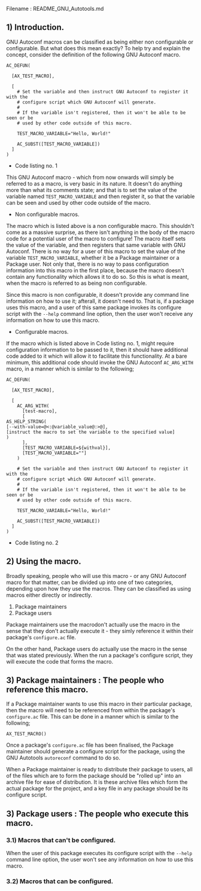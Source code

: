 Filename : README_GNU_Autotools.md


## 1) Introduction.

GNU Autoconf macros can be classified as being either non configurable or configurable. But what does this mean exactly? To help try and explain the concept, consider the definition of the following GNU Autoconf macro.

```
AC_DEFUN(

  [AX_TEST_MACRO],

  [
    # Set the variable and then instruct GNU Autoconf to register it with the
    # configure script which GNU Autoconf will generate.
    #
    # If the variable isn't registered, then it won't be able to be seen or be
    # used by other code outside of this macro.

    TEST_MACRO_VARIABLE="Hello, World!"

    AC_SUBST([TEST_MACRO_VARIABLE])
  ]
)
```
  - Code listing no. 1

This GNU Autoconf macro - which from now onwards will simply be referred to as a macro, is very basic in its nature. It doesn't do anything more than what its comments state; and that is to set the value of the variable named ```TEST_MACRO_VARIABLE``` and then register it, so that the variable can be seen and used by other code outside of the macro.


  - Non configurable macros.

The macro which is listed above is a non configurable macro. This shouldn't come as a massive surprise, as there isn't anything in the body of the macro code for a potential user of the macro to configure! The macro itself sets the value of the variable, and then registers that same variable with GNU Autoconf. There is no way for a user of this macro to set the value of the variable ```TEST_MACRO_VARIABLE```, whether it be a Package maintainer or a Package user. Not only that, there is no way to pass configuration information into this macro in the first place, because the macro doesn't contain any functionality which allows it to do so. So this is what is meant, when the macro is referred to as being non configurable.

Since this macro is non configurable, it doesn't provide any command line information on how to use it; afterall, it doesn't need to. That is, if a package uses this macro, and a user of this same package invokes its configure script with the ```--help``` command line option, then the user won't receive any information on how to use this macro.


  - Configurable macros.

If the macro which is listed above in Code listing no. 1, might require configuration information to be passed to it, then it should have additional code added to it which will allow it to facilitate this functionality. At a bare minimum, this additional code should invoke the GNU Autoconf ```AC_ARG_WITH``` macro, in a manner which is similar to the following;

```
AC_DEFUN(

  [AX_TEST_MACRO],

  [
    AC_ARG_WITH(
      [test-macro],
      [
AS_HELP_STRING(
[--with-value=@<:@variable_value@:>@],
[instruct the macro to set the variable to the specified value]
)
      ],
      [TEST_MACRO_VARIABLE=${withval}],
      [TEST_MACRO_VARIABLE=""]
    )

    # Set the variable and then instruct GNU Autoconf to register it with the
    # configure script which GNU Autoconf will generate.
    #
    # If the variable isn't registered, then it won't be able to be seen or be
    # used by other code outside of this macro.

    TEST_MACRO_VARIABLE="Hello, World!"

    AC_SUBST([TEST_MACRO_VARIABLE])
  ]
)
```
  - Code listing no. 2


## 2) Using the macro.

Broadly speaking, people who will use this macro - or any GNU Autoconf macro for that matter, can be divided up into one of two categories, depending upon how they use the macros. They can be classified as using macros either directly or indirectly.

  1) Package maintainers
  2) Package users

Package maintainers use the macrodon't actually use the macro in the sense that they don't actually execute it - they simly reference it within their package's ```configure.ac``` file.

On the other hand, Package users do actually use the macro in the sense that was stated previously. When the run a package's configure script, they will execute the code that forms the macro.


## 3) Package maintainers : The people who reference this macro.

If a Package maintainer wants to use this macro in their particular package, then the macro will need to be referenced from within the package's ```configure.ac``` file. This can be done in a manner which is similar to the following;

```
AX_TEST_MACRO()
```

Once a package's ```configure.ac``` file has been finalised, the Package maintainer should generate a configure script for the package, using the GNU Autotools ```autoreconf``` command to do so.

When a Package maintainer is ready to distribute their package to users, all of the files which are to form the package should be "rolled up" into an archive file for ease of distribution. It is these archive files which form the actual package for the project, and a key file in any package should be its configure script.


## 3) Package users : The people who execute this macro.

### 3.1) Macros that can't be configured.

When the user of this package executes its configure script with the ```--help``` command line option, the user won't see any information on how to use this macro.


### 3.2) Macros that can be configured.